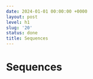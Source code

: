 ```yaml
---
date: 2024-01-01 00:00:00 +0000
layout: post
level: h1
slug: '20'
status: done
title: Sequences
---
```


# Sequences
